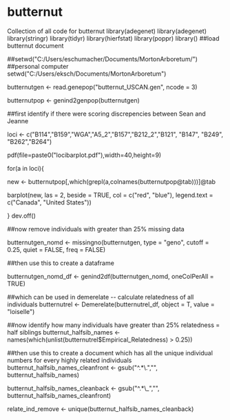 # butternut
Collection of all code for butternut
library(adegenet)
library(adegenet)
library(stringr)
library(tidyr)
library(hierfstat)
library(poppr)
library()
##load butternut document

##setwd("C:/Users/eschumacher/Documents/MortonArboretum/")
##personal computer
setwd("C:/Users/eksch/Documents/MortonArboretum")

butternutgen <- read.genepop("butternut_USCAN.gen", ncode = 3)

butternutpop <- genind2genpop(butternutgen)

##first identify if there were scoring discrepencies between Sean and Jeanne

loci <- c("B114","B159","WGA","A5_2","B157","B212_2","B121",	"B147",	"B249",	"B262","B264")

pdf(file=paste0("locibarplot.pdf"),width=40,height=9)

for(a in loci){
  
  new <- butternutpop[,which(grepl(a,colnames(butternutpop@tab)))]@tab
  
  barplot(new, las = 2, beside = TRUE, col = c("red", "blue"), legend.text =  c("Canada", "United States"))
  
}
dev.off()

##now remove individuals with greater than 25% missing data

butternutgen_nomd <- missingno(butternutgen, type = "geno", cutoff = 0.25, quiet = FALSE, freq = FALSE)

##then use this to create a dataframe

butternutgen_nomd_df <- genind2df(butternutgen_nomd, oneColPerAll = TRUE)

##which can be used in demerelate -- calculate relatedness of all individuals
butternutrel <- Demerelate(butternutrel_df, object = T, value = "loiselle")

##now identify how many individuals have greater than 25% relatedness = half siblings
butternut_halfsib_names <- names(which(unlist(butternutrel$Empirical_Relatedness) > 0.25))

##then use this to create a document which has all the unique individual numbers for every highly related individuals
butternut_halfsib_names_cleanfront <- gsub("^.*\\.","", butternut_halfsib_names)

butternut_halfsib_names_cleanback <- gsub("^.*\\_","", butternut_halfsib_names_cleanfront)

relate_ind_remove <- unique(butternut_halfsib_names_cleanback)

